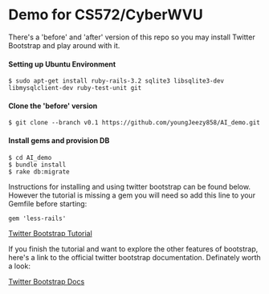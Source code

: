 # Demo for CS572/CyberWVU

There's a 'before' and 'after' version of this repo so you may install
Twitter Bootstrap and play around with it.


#### Setting up Ubuntu Environment

```
$ sudo apt-get install ruby-rails-3.2 sqlite3 libsqlite3-dev libmysqlclient-dev ruby-test-unit git
```

#### Clone the 'before' version

```
$ git clone --branch v0.1 https://github.com/youngJeezy858/AI_demo.git
```

#### Install gems and provision DB

```
$ cd AI_demo
$ bundle install
$ rake db:migrate
```


Instructions for installing and using twitter bootstrap can be found
below.  However the tutorial is missing a gem you will need so add
this line to your Gemfile before starting:

```
gem 'less-rails'
```

[Twitter Bootstrap Tutorial](http://railscasts.com/episodes/328-twitter-bootstrap-basics?view=asciicast)

If you finish the tutorial and want to explore the other features of
bootstrap, here's a link to the official twitter bootstrap
documentation.  Definately worth a look:

[Twitter Bootstrap Docs](http://getbootstrap.com/2.3.2/)


